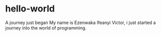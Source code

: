 # hello-world
A journey just began
My name is Ezenwaka Ifeanyi Victor, i just started a journey into the world of programming.
